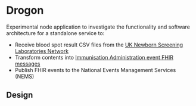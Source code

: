 # Drogon
Experimental node application to investigate the functionality and software architecture for a standalone service to:

* Receive blood spot result CSV files from the [UK Newborn Screening Laboratories Network](http://www.newbornscreening.org/site/index.asp)
* Transform contents into [Immunisation Administration event FHIR messages](https://nhsconnect.github.io/Digital-Child-Health/Generated/Profile.ImmunisationAdministration/Profile.ImmunisationAdministration.html)
* Publish FHIR events to the National Events Management Services (NEMS)

## Design
[](https://github.com/childhealth/Drogon/blob/master/Arch.jpg)
